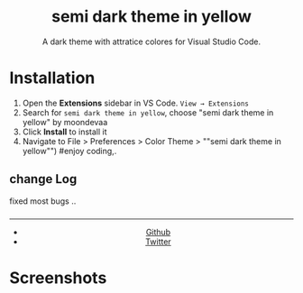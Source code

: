 <div align="center">

# semi dark theme in yellow

A dark theme with attratice colores for Visual Studio Code.
</div>

# Installation

1. Open the **Extensions** sidebar in VS Code. `View → Extensions`
2. Search for `semi dark theme in yellow`, choose "semi dark theme in yellow" by moondevaa
3. Click **Install** to install it
4. Navigate to File > Preferences > Color Theme > ""semi dark theme in yellow"")
#enjoy coding,.
## change Log
fixed most bugs ..
###
  <div align="center">
    <hr />
    <ul>
    <li> <a href="https://github.com/AaBbdev29">Github</a> </li>
    <li> <a href="https://twitter.com/imaginative_dev">Twitter</a></li>
    </ul>
  </div>

# Screenshots


